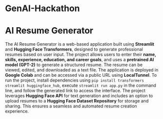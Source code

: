 # GenAI-Hackathon
# AI Resume Generator

The AI Resume Generator is a web-based application built using **Streamlit** and **Hugging Face Transformers**, designed to generate professional resumes based on user input. The project allows users to enter their **name, skills, experience, education, and career goals**, and uses a **pretrained AI model (GPT-2)** to generate a structured resume. The resume can be viewed, edited, and downloaded as a text file. The application is deployed in **Google Colab** and can be accessed via a public URL using **LocalTunnel**. To run the project, install dependencies using `pip install transformers streamlit huggingface_hub`, execute `streamlit run app.py` in the command line, and follow the generated link to access the interface. The project leverages **Hugging Face API** for text generation and includes an option to upload resumes to a **Hugging Face Dataset Repository** for storage and sharing. This ensures a seamless and automated resume creation experience.

